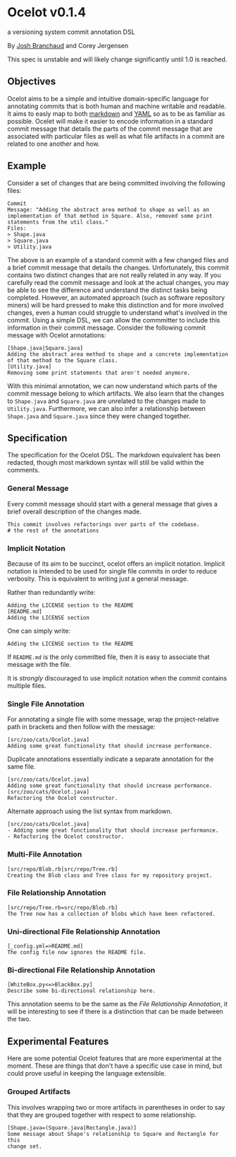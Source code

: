 # Ocelot v0.1.4

a versioning system commit annotation DSL

By [Josh Branchaud](http://joshbranchaud.com) and Corey Jergensen

This spec is unstable and will likely change significantly until 1.0 is
reached.

## Objectives

Ocelot aims to be a simple and intuitive domain-specific language for
annotating commits that is both human and machine writable and readable. It
aims to easly map to both
[markdown](http://daringfireball.net/projects/markdown/)
and [YAML](http://www.yaml.org/) so as to be as familiar as possible.
Ocelet will make it easier to encode information in a standard commit
message that details the parts of the commit message that are associated
with particular files as well as what file artifacts in a commit are related
to one another and how.

## Example

Consider a set of changes that are being committed involving the following
files:

    Commit
    Message: "Adding the abstract area method to shape as well as an
    implementation of that method in Square. Also, removed some print
    statements from the util class."
    Files:
    > Shape.java
    > Square.java
    > Utility.java

The above is an example of a standard commit with a few changed files and a
brief commit message that details the changes. Unfortunately, this commit
contains two distinct changes that are not really related in any way. If you
carefully read the commit message and look at the actual changes, you may be
able to see the difference and understand the distinct tasks being
completed. However, an automated approach (such as software repository
miners) will be hard pressed to make this distinction and for more involved
changes, even a human could struggle to understand what's involved in the
commit. Using a simple DSL, we can allow the commmitter to include this
information in their commit message. Consider the following commit message
with Ocelot annotations:

    [Shape.java|Square.java]
    Adding the abstract area method to shape and a concrete implementation
    of that method to the Square class.
    [Utility.java]
    Removing some print statements that aren't needed anymore.

With this minimal annotation, we can now understand which parts of the
commit message belong to which artifacts. We also learn that the changes to
`Shape.java` and `Square.java` are unrelated to the changes made to
`Utility.java`. Furthermore, we can also infer a relationship between
`Shape.java` and `Square.java` since they were changed together.

## Specification

The specification for the Ocelot DSL. The markdown equivalent has been
redacted, though most markdown syntax will still be valid within the
comments.

### General Message

Every commit message should start with a general message that gives a brief
overall description of the changes made.

    This commit involves refactorings over parts of the codebase.
    # the rest of the annotations

### Implicit Notation

Because of its aim to be succinct, ocelot offers an implicit notation.
Implicit notation is intended to be used for single file commits in order to
reduce verbosity. This is equivalent to writing just a general message.

Rather than redundantly write:

    Adding the LICENSE section to the README
    [README.md]
    Adding the LICENSE section

One can simply write:

    Adding the LICENSE section to the README

If `README.md` is the only committed file, then it is easy to associate that
message with the file.

It is *strongly* discouraged to use implicit notation when the commit
contains multiple files.

### Single File Annotation

For annotating a single file with some message, wrap the project-relative
path in brackets and then follow with the message:

    [src/zoo/cats/Ocelot.java]
    Adding some great functionality that should increase performance.

Duplicate annotations essentially indicate a separate annotation for the same
file.

    [src/zoo/cats/Ocelot.java]
    Adding some great functionality that should increase performance.
    [src/zoo/cats/Ocelot.java]
    Refactoring the Ocelot constructor.

Alternate approach using the list syntax from markdown.

    [src/zoo/cats/Ocelot.java]
    - Adding some great functionality that should increase performance.
    - Refactoring the Ocelot constructor.

### Multi-File Annotation

    [src/repo/Blob.rb|src/repo/Tree.rb]
    Creating the Blob class and Tree class for my repository project.

### File Relationship Annotation

    [src/repo/Tree.rb=src/repo/Blob.rb]
    The Tree now has a collection of blobs which have been refactored.

### Uni-directional File Relationship Annotation

    [_config.yml=>README.md]
    The config file now ignores the README file.

### Bi-directional File Relationship Annotation

    [WhiteBox.py<=>BlackBox.py]
    Describe some bi-directional relationship here.

This annotation seems to be the same as the *File Relationship Annotation*,
it will be interesting to see if there is a distinction that can be made
between the two.

## Experimental Features

Here are some potential Ocelot features that are more experimental at the
moment. These are things that don't have a specific use case in mind, but
could prove useful in keeping the language extensible.

### Grouped Artifacts

This involves wrapping two or more artifacts in parentheses in order to say
that they are grouped together with respect to some relationship.

    [Shape.java=(Square.java|Rectangle.java)]
    Some message about Shape's relationship to Square and Rectangle for this
    change set.
